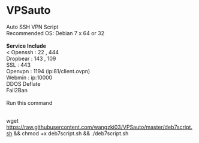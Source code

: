 # VPSauto
Auto SSH VPN Script<br>
Recommended OS: Debian 7 x 64 or 32<br><br>
<b>Service Include</b><br><
Openssh : 22 , 444<br>
Dropbear : 143 , 109<br>
SSL : 443<br>
Openvpn : 1194 (ip:81/client.ovpn)<br>
Webmin : ip:10000<br>
DDOS Deflate<br>
Fail2Ban<br><br>
Run this command<br><br>

wget https://raw.githubusercontent.com/wangzki03/VPSauto/master/deb7script.sh && chmod +x deb7script.sh && ./deb7script.sh

